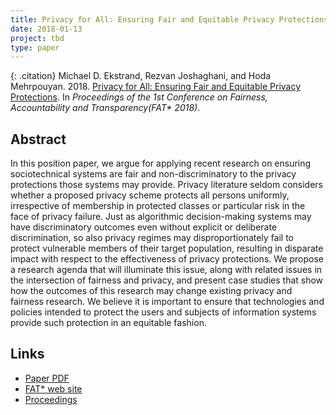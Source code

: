 ```yaml
---
title: Privacy for All: Ensuring Fair and Equitable Privacy Protections
date: 2018-01-13
project: tbd
type: paper
---
```


{: .citation}
Michael D. Ekstrand, Rezvan Joshaghani, and Hoda Mehrpouyan. 2018. [Privacy for All: Ensuring Fair and Equitable Privacy Protections](#). In <cite>Proceedings of the 1st Conference on Fairness, Accountability and Transparency(FAT* 2018)</cite>.

## Abstract

In this position paper, we argue for applying recent research on ensuring sociotechnical systems are fair and non-discriminatory to the privacy protections those systems may provide. Privacy literature seldom considers whether a proposed privacy scheme protects all persons uniformly, irrespective of membership in protected classes or particular risk in the face of privacy failure. Just as algorithmic decision-making systems may have discriminatory outcomes even without explicit or deliberate discrimination, so also privacy regimes may disproportionately fail to protect vulnerable members of their target population, resulting in disparate impact with respect to the effectiveness of privacy protections. We propose a research agenda that will illuminate this issue, along with related issues in the intersection of fairness and privacy, and present case studies that show how the outcomes of this research may change existing privacy and fairness research. We believe it is important to ensure that technologies and policies intended to protect the users and subjects of information systems provide such protection in an equitable fashion.

## Links

* [Paper PDF](https://md.ekstrandom.net/pubs/fat2018-fair-privacy.pdf)
* [FAT* web site](https://fatconference.org/2018/index.html)
* [Proceedings](http://proceedings.mlr.press/v81/)